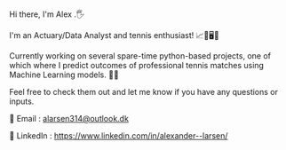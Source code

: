 Hi there, I'm Alex .🖐 

I'm an Actuary/Data Analyst and tennis enthusiast!  📈🔢🖥️🎾

Currently working on several spare-time python-based projects, one of which where I predict outcomes of professional tennis matches using Machine Learning models. 🤖🧠

Feel free to check them out and let me know if you have any questions or inputs. 

📧 Email : alarsen314@outlook.dk 

🔗 LinkedIn : https://www.linkedin.com/in/alexander--larsen/ 


